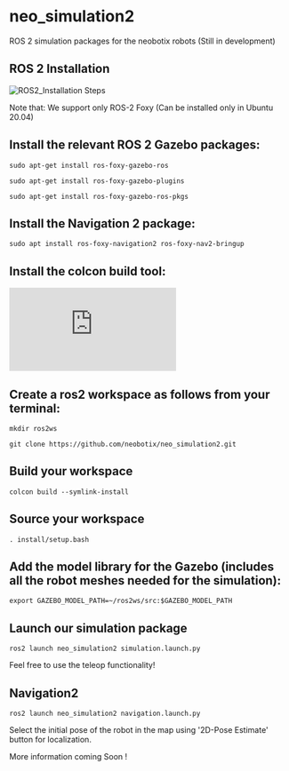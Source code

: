 # neo_simulation2
ROS 2 simulation packages for the neobotix robots (Still in development)

## ROS 2 Installation

![ROS2_Installation Steps](https://index.ros.org/doc/ros2/Installation/Foxy/)

Note that: We support only ROS-2 Foxy (Can be installed only in Ubuntu 20.04)

## Install the relevant ROS 2 Gazebo packages:

`sudo apt-get install ros-foxy-gazebo-ros`

`sudo apt-get install ros-foxy-gazebo-plugins`

`sudo apt-get install ros-foxy-gazebo-ros-pkgs`

## Install the Navigation 2 package:

`sudo apt install ros-foxy-navigation2 ros-foxy-nav2-bringup`

## Install the colcon build tool:

![Colcon_installation Steps](https://colcon.readthedocs.io/en/released/user/installation.html)

## Create a ros2 workspace as follows from your terminal: 

`mkdir ros2ws`

`git clone https://github.com/neobotix/neo_simulation2.git`

## Build your workspace

`colcon build --symlink-install`

## Source your workspace

`. install/setup.bash`

## Add the model library for the Gazebo (includes all the robot meshes needed for the simulation):

`export GAZEBO_MODEL_PATH=~/ros2ws/src:$GAZEBO_MODEL_PATH `

## Launch our simulation package

`ros2 launch neo_simulation2 simulation.launch.py`

Feel free to use the teleop functionality! 

## Navigation2 

`ros2 launch neo_simulation2 navigation.launch.py`

Select the initial pose of the robot in the map using '2D-Pose Estimate' button for localization. 

More information coming Soon ! 

